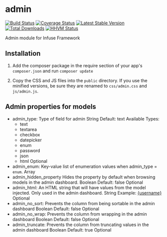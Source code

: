 admin
===============

[![Build Status](https://travis-ci.org/infusephp/admin.png?branch=master)](https://travis-ci.org/infusephp/admin)
[![Coverage Status](https://coveralls.io/repos/infusephp/admin/badge.png)](https://coveralls.io/r/infusephp/admin)
[![Latest Stable Version](https://poser.pugx.org/infuse/admin/v/stable.png)](https://packagist.org/packages/infuse/admin)
[![Total Downloads](https://poser.pugx.org/infuse/admin/downloads.png)](https://packagist.org/packages/infuse/admin)
[![HHVM Status](http://hhvm.h4cc.de/badge/infuse/admin.svg)](http://hhvm.h4cc.de/package/infuse/admin)

Admin module for Infuse Framework

## Installation

1. Add the composer package in the require section of your app's `composer.json` and run `composer update`

2. Copy the CSS and JS files into the `public` directory. If you use the minified versions, be sure they are renamed to `css/admin.css` and `js/admin.js`.

## Admin properties for models
	
- admin_type:
	Type of field for admin
	String
	Default: text
	Available Types:
	- text
	- textarea
	- checkbox
	- datepicker
	- enum
	- password
	- json
	- html
	Optional
- admin_enum:
	Key-value list of enumeration values when admin_type = `enum`.
	Array
- admin_hidden_property
	Hides the property by default when browsing models in the admin dashboard.
	Boolean
	Default: false
	Optional
- admin_html:
	An HTML string that will have values from the model injected. Only used in the admin dashboard.
	String
	Example: <a href="/users/profile/{uid}">{username}</a>
	Optional
- admin_no_sort:
	Prevents the column from being sortable in the admin dashboard
	Boolean
	Default: false
	Optional
- admin_no_wrap:
	Prevents the column from wrapping in the admin dashboard
	Boolean
	Default: false
	Optional
- admin_truncate:
	Prevents the column from truncating values in the admin dashboard
	Boolean
	Default: true
	Optional